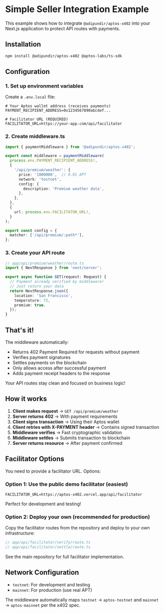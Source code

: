 # Simple Seller Integration Example

This example shows how to integrate `@adipundir/aptos-x402` into your Next.js application to protect API routes with payments.

## Installation

```bash
npm install @adipundir/aptos-x402 @aptos-labs/ts-sdk
```

## Configuration

### 1. Set up environment variables

Create a `.env.local` file:

```env
# Your Aptos wallet address (receives payments)
PAYMENT_RECIPIENT_ADDRESS=0x1234567890abcdef...

# Facilitator URL (REQUIRED)
FACILITATOR_URL=https://your-app.com/api/facilitator
```

### 2. Create middleware.ts

```typescript
import { paymentMiddleware } from '@adipundir/aptos-x402';

export const middleware = paymentMiddleware(
  process.env.PAYMENT_RECIPIENT_ADDRESS!,
  {
    '/api/premium/weather': {
      price: '1000000',  // 0.01 APT
      network: 'testnet',
      config: {
        description: 'Premium weather data',
      },
    },
  },
  {
    url: process.env.FACILITATOR_URL!,
  }
);

export const config = {
  matcher: ['/api/premium/:path*'],
};
```

### 3. Create your API route

```typescript
// app/api/premium/weather/route.ts
import { NextResponse } from 'next/server';

export async function GET(request: Request) {
  // Payment already verified by middleware!
  // Just return your data
  return NextResponse.json({
    location: 'San Francisco',
    temperature: 72,
    premium: true,
  });
}
```

## That's it!

The middleware automatically:
 - Returns 402 Payment Required for requests without payment
 - Verifies payment signatures
 - Settles payments on the blockchain
 - Only allows access after successful payment
 - Adds payment receipt headers to the response

Your API routes stay clean and focused on business logic!

## How it works

1. **Client makes request** → `GET /api/premium/weather`
2. **Server returns 402** → With payment requirements
3. **Client signs transaction** → Using their Aptos wallet
4. **Client retries with X-PAYMENT header** → Contains signed transaction
5. **Middleware verifies** → Fast cryptographic validation
6. **Middleware settles** → Submits transaction to blockchain
7. **Server returns resource** → After payment confirmed

## Facilitator Options

You need to provide a facilitator URL. Options:

### Option 1: Use the public demo facilitator (easiest)

```env
FACILITATOR_URL=https://aptos-x402.vercel.app/api/facilitator
```

Perfect for development and testing!

### Option 2: Deploy your own (recommended for production)

Copy the facilitator routes from the repository and deploy to your own infrastructure:

```typescript
// app/api/facilitator/verify/route.ts
// app/api/facilitator/settle/route.ts
```

See the main repository for full facilitator implementation.

## Network Configuration

- `testnet`: For development and testing
- `mainnet`: For production (use real APT)

The middleware automatically maps `testnet` → `aptos-testnet` and `mainnet` → `aptos-mainnet` per the x402 spec.

